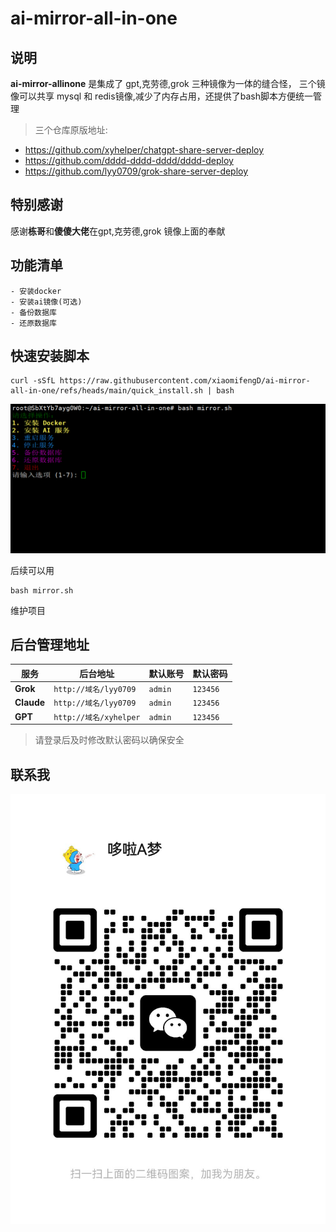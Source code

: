 # ai-mirror-all-in-one
## 说明
**ai-mirror-allinone** 是集成了  gpt,克劳德,grok 三种镜像为一体的缝合怪，
三个镜像可以共享 mysql 和 redis镜像,减少了内存占用，还提供了bash脚本方便统一管理

> 三个仓库原版地址:
- https://github.com/xyhelper/chatgpt-share-server-deploy
- https://github.com/dddd-dddd-dddd/dddd-deploy
- https://github.com/lyy0709/grok-share-server-deploy
## 特别感谢
感谢**栋哥**和**傻傻大佬**在gpt,克劳德,grok 镜像上面的奉献

## 功能清单
    - 安装docker
    - 安装ai镜像(可选)
    - 备份数据库
    - 还原数据库
## 快速安装脚本

```
curl -sSfL https://raw.githubusercontent.com/xiaomifengD/ai-mirror-all-in-one/refs/heads/main/quick_install.sh | bash
```
![使用界面](mirror.png)

后续可以用
```
bash mirror.sh
```
维护项目

## 后台管理地址

| 服务 | 后台地址 | 默认账号 | 默认密码 |
|------|---------|---------|---------|
| **Grok** | `http://域名/lyy0709` | `admin` | `123456` |
| **Claude** | `http://域名/lyy0709` | `admin` | `123456` |
| **GPT** | `http://域名/xyhelper` | `admin` | `123456` |

> 请登录后及时修改默认密码以确保安全

## 联系我
![](https://raw.githubusercontent.com/xiaomifengD/xiaomifengD/refs/heads/main/img/contactme.jpg)